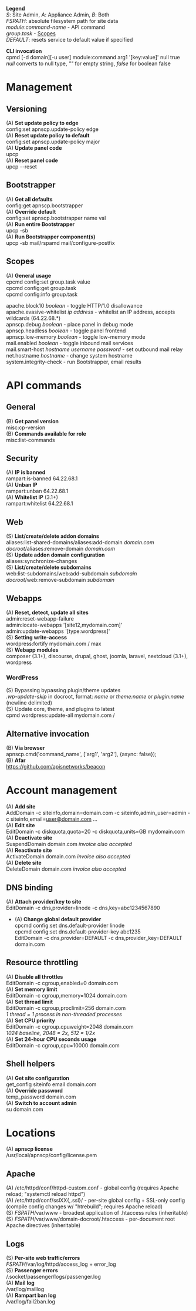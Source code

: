 **Legend**  
*S*: Site Admin, *A*: Appliance Admin, *B*: Both  
*FSPATH*: absolute filesystem path for site data  
*module*:*command-name* - API command  
*group*.*task* - [Scopes](https://gitlab.com/apisnetworks/apnscp/blob/master/docs/admin/Scopes.md)  
*DEFAULT*: resets service to default value if specified  

**CLI invocation**  
cpmd [-d domain][-u user] module:command arg1 '[key:value]' null true  
*null* converts to null type, *""* for empty string, *false* for boolean false  

# Management
## Versioning
(A) **Set update policy to edge**  
config:set apnscp.update-policy edge  
(A) **Reset update policy to default**  
config:set apnscp.update-policy major  
(A) **Update panel code**  
upcp  
(A) **Reset panel code**  
upcp --reset  

## Bootstrapper
(A) **Get all defaults**  
config:get apnscp.bootstrapper  
(A) **Override default**  
config:set apnscp.bootstrapper name val  
(A) **Run entire Bootstrapper**  
upcp -sb  
(A) **Run Bootstrapper component(s)**  
upcp -sb mail/rspamd mail/configure-postfix  

## Scopes
(A) **General usage**  
cpcmd config:set group.task value  
cpcmd config:get group.task  
cpcmd config:info group.task  

apache.block10 *boolean* - toggle HTTP/1.0 disallowance  
apache.evasive-whitelist *ip address* - whitelist an IP address, accepts wildcards (64.22.68.\*)  
apnscp.debug *boolean* - place panel in debug mode  
apnscp.headless *boolean* - toggle panel frontend  
apnscp.low-memory *boolean* - toggle low-memory mode  
mail.enabled *boolean* - toggle inbound mail services  
mail.smart-host *hostname* *username* *password* - set outbound mail relay  
net.hostname *hostname* - change system hostname  
system.integrity-check - run Bootstrapper, email results  


# API commands

## General
(B) **Get panel version**  
misc:cp-version  
(B) **Commands available for role**  
misc:list-commands  

## Security
(A) **IP is banned**  
rampart:is-banned 64.22.68.1  
(A) **Unban IP**  
rampart:unban 64.22.68.1  
(A) **Whitelist IP** (3.1+)  
rampart:whitelist 64.22.68.1  

## Web
(S) **List/create/delete addon domains**  
aliases:list-shared-domains/aliases:add-domain *domain.com* *docroot*/aliases:remove-domain *domain.com*  
(S) **Update addon domain configuration**  
aliases:synchronize-changes  
(S) **List/create/delete subdomains**  
web:list-subdomains/web:add-subdomain *subdomain* *docroot*/web:remove-subdomain *subdomain*  

## Webapps
(A) **Reset, detect, update all sites**  
admin:reset-webapp-failure  
admin:locate-webapps '[site12,mydomain.com]'  
admin:update-webapps '[type:wordpress]'  
(S) **Setting write-access**  
wordpress:fortify mydomain.com / max  
(S) **Webapp modules**  
composer (3.1+), discourse, drupal, ghost, joomla, laravel, nextcloud (3.1+), wordpress  

### WordPress
(S) Bypassing bypassing plugin/theme updates  
*.wp-update-skip* in docroot, format: *name* or *theme:name* or *plugin:name* (newline delimited)  
(S) Update core, theme, and plugins to latest  
cpmd wordpress:update-all mydomain.com /  

## Alternative invocation
(B) **Via browser**  
apnscp.cmd('command_name', ['arg1', 'arg2'], {async: false});  
(B) **Afar**  
https://github.com/apisnetworks/beacon  

# Account management
(A) **Add site**  
AddDomain -c siteinfo,domain=domain.com -c siteinfo,admin_user=admin -c siteinfo,email=user@domain.com ...  
(A) **Edit site**  
EditDomain -c diskquota,quota=20 -c diskquota,units=GB mydomain.com  
(A) **Deactivate site**  
SuspendDomain domain.com *invoice also accepted*  
(A) **Reactivate site**  
ActivateDomain domain.com *invoice also accepted*  
(A) **Delete site**  
DeleteDomain domain.com *invoice also accepted*  

## DNS binding
(A) **Attach provider/key to site**  
EditDomain -c dns,provider=linode -c dns,key=abc1234567890  
* (A) **Change global default provider**  
cpcmd config:set dns.default-provider linode  
cpcmd config:set dns.default-provider-key abc1235  
EditDomain -c dns,provider=DEFAULT -c dns,provider_key=DEFAULT domain.com  

## Resource throttling
(A) **Disable all throttles**  
EditDomain -c cgroup,enabled=0 domain.com  
(A) **Set memory limit**  
EditDomain -c cgroup,memory=1024 domain.com  
(A) **Set thread limit**  
EditDomain -c cgroup,proclimit=256 domain.com  
*1 thread = 1 process in non-threaded processes*  
(A) **Set CPU priority**  
EditDomain -c cgroup.cpuweight=2048 domain.com  
*1024 baseline, 2048 = 2x, 512 = 1/2x*  
(A) **Set 24-hour CPU seconds usage**  
EditDomain -c cgroup,cpu=10000 domain.com  

## Shell helpers
(A) **Get site configuration**  
get_config siteinfo email domain.com  
(A) **Override password**  
temp_password domain.com  
(A) **Switch to account admin**  
su domain.com  

# Locations
(A) **apnscp license**  
/usr/local/apnscp/config/license.pem  

## Apache
(A) /etc/httpd/conf/httpd-custom.conf - global config (requires Apache reload; "systemctl reload httpd")  
(A) /etc/httpd/conf/sslXX{,.ssl}/ - per-site global config + SSL-only config (compile config changes w/ "htrebuild"; requires Apache reload)  
(S) *FSPATH*/var/www - broadest application of .htaccess rules (inheritable)  
(S) *FSPATH*/var/www/domain-docroot/.htaccess - per-document root Apache directives (inheritable)  

## Logs
(S) **Per-site web traffic/errors**  
*FSPATH*/var/log/httpd/access_log + error_log  
(S) **Passenger errors**  
/.socket/passenger/logs/passenger.log  
(A) **Mail log**  
/var/log/maillog  
(A) **Rampart ban log**  
/var/log/fail2ban.log  

